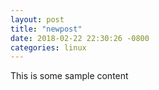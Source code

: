 ```yaml
---
layout: post
title: "newpost"
date: 2018-02-22 22:30:26 -0800
categories: linux
---
```


This is some sample content

